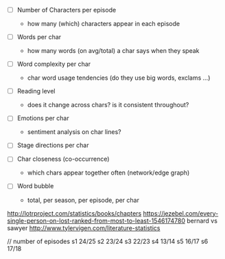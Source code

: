 - [ ] Number of Characters per episode
	- how many (which) characters appear in each episode

- [ ] Words per char
	- how many words (on avg/total) a char says when they speak

- [ ] Word complexity per char
	- char word usage tendencies (do they use big words, exclams ...)

- [ ] Reading level
	- does it change across chars? is it consistent throughout?

- [ ] Emotions per char
	- sentiment analysis on char lines?

- [ ] Stage directions per char

- [ ] Char closeness (co-occurrence)
	- which chars appear together often (network/edge graph)

- [ ] Word bubble
	- total, per season, per episode, per char


http://lotrproject.com/statistics/books/chapters
https://jezebel.com/every-single-person-on-lost-ranked-from-most-to-least-1546174780 bernard vs sawyer
http://www.tylervigen.com/literature-statistics






// number of episodes
s1 24/25
s2 23/24
s3 22/23
s4 13/14
s5 16/17
s6 17/18
